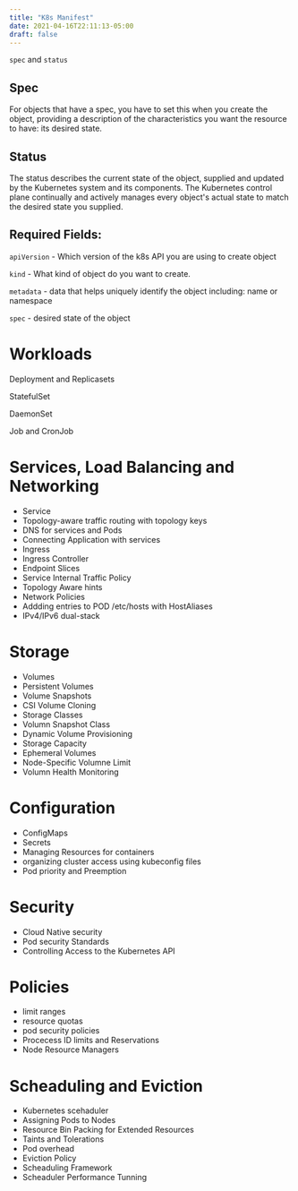 ```yaml
---
title: "K8s Manifest"
date: 2021-04-16T22:11:13-05:00
draft: false
---
```


`spec` and `status`


## Spec

For objects that have a spec, you have to set this when you create the object, providing a description of the characteristics you want the resource to have: its desired state.

## Status

The status describes the current state of the object, supplied and updated by the Kubernetes system and its components. The Kubernetes control plane continually and actively manages every object's actual state to match the desired state you supplied.


## Required Fields:

`apiVersion` - Which version of the k8s API you are using to create object

`kind` - What kind of object do you want to create. 

`metadata` - data that helps uniquely identify the object including: name or namespace

`spec` - desired state of the object



# Workloads

Deployment and Replicasets

StatefulSet

DaemonSet

Job and CronJob


# Services, Load Balancing and Networking

- Service
- Topology-aware traffic routing with topology keys
- DNS for services and Pods
- Connecting Application with services
- Ingress 
- Ingress Controller
- Endpoint Slices
- Service Internal Traffic Policy
- Topology Aware hints
- Network Policies
- Addding entries to POD /etc/hosts with HostAliases
- IPv4/IPv6 dual-stack

# Storage

- Volumes
- Persistent Volumes
- Volume Snapshots
- CSI Volume Cloning
- Storage Classes
- Volumn Snapshot Class
- Dynamic Volume Provisioning
- Storage Capacity
- Ephemeral Volumes
- Node-Specific Volumne Limit
- Volumn Health Monitoring

# Configuration
- ConfigMaps
- Secrets
- Managing Resources for containers
- organizing cluster access using kubeconfig files
- Pod priority and Preemption

# Security
- Cloud Native security
- Pod security Standards
- Controlling Access to the Kubernetes API

# Policies
- limit ranges
- resource quotas
- pod security policies
- Procecess ID limits and Reservations
- Node Resource Managers

# Scheaduling and Eviction
- Kubernetes scehaduler
- Assigning Pods to Nodes
- Resource Bin Packing for Extended Resources
- Taints and Tolerations
- Pod overhead
- Eviction Policy
- Scheaduling Framework
- Scheaduler Performance Tunning




